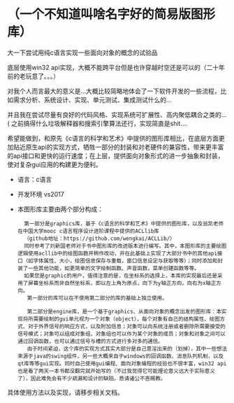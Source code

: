 # （一个不知道叫啥名字好的简易版图形库）
<p>大一下尝试用纯c语言实现一些面向对象的概念的试验品</p>
<p>底层使用win32 api实现，大概不能跨平台但是也许穿越时空还是可以的（二十年前的老玩意了。。。）
<p>对我个人而言最大的意义是...大概比较简略地体会了一下软件开发的一些流程，比如需求分析、系统设计、实现、单元测试、集成测试什么的...
<p>并且我在尝试尽量有良好的代码风格、实现系统可扩展性、高内聚低耦合之类的...( 之前搞得什么垃圾解释器和搜索引擎算法还行，实现简直是shit....

希望能做到，和原先《c语言的科学和艺术》中提供的图形库相比，在底层方面更加贴近原生api的实现方式，牺牲一部分的封装和对老硬件的兼容性，带来更丰富的api接口和更快的运行速度；在上层，提供面向对象形式的进一步抽象和封装，使对复杂gui应用的构建更为便利。

- 语言：c语言
- 开发环境 vs2017
- 本图形库主要由两个部分构成：

        第一部分是graphics库，基于《c语言的科学和艺术》中提供的图形库，以及翁凯老师在中国大学mooc c语言程序设计进阶课程中提供的ACLlib库
        （github地址：https://github.com/wengkai/ACLLib/）
        同时参考了刘新国老师对于书中图形库的改进版本进行编写。其中，本图形库的主要绘图逻辑使用acllib中的绘图函数并稍作改动，并在此基础上实现了大部分书中的其他api接口（如字体属性、大小，绘图信息保存与重载，窗口信息设定与获取等等）；同时添加和封装了一些其他功能，如更简单的文字绘制函数、声音函数，菜单创建函数等等。
        如果您是graphic的用户，值得注意的是，在坐标系的选择上，本库的实现最后还是采用了屏幕坐标系而非自然坐标系，即以左上角为原点，向下为y轴正方向，向右为x轴正方向。
         第一部分的库可以在不使用第二部分的库的基础上独立使用。

         第二部分是engine库，是一个基于graphics、从面向对象的概念出发的图形库：本实现将所需要绘制的gui单元视为一个对象（object），每个对象有自己的结构属性、绘图方式、对于外界信号的响应方式，以及附加信息；对象可以向系统注册或者删除所需要接受的信号模式；对象可以组成对象组，对象组也可以作为某个对象的成员；对象和对象之间可以通过回调函数，也可以通过信号与槽的方式进行多对多的通信。
         由于时间紧迫，这个库的实现方式其实大部分是自己意淫出来的（划掉），其中一些想法来源于java的swing组件，另一些大概来自于windows的回调函数、消息队列机制，以及qt库等等gui实现。同时自己使用gui编程、面向对象编程的经验也不很丰富，win32 api也是看了两天一本书都没翻完就开始写的（不过我觉得它可能理论意义远大于实际意义了），因此难免会有不少疏漏和设计的缺陷，恳请诸公不吝赐教。

具体使用方法以及实现，请移步相关文档。

